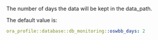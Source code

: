 The number of days the data will be kept in the data_path.

The default value is:

```yaml
ora_profile::database::db_monitoring::oswbb_days: 2
```
